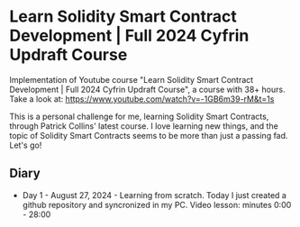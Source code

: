 # Learn Solidity Smart Contract Development | Full 2024 Cyfrin Updraft Course
Implementation of  Youtube course "Learn Solidity Smart Contract Development | Full 2024 Cyfrin Updraft Course", a course with 38+ hours. 
Take a look at: https://www.youtube.com/watch?v=-1GB6m39-rM&t=1s

This is a personal challenge for me, learning Solidity Smart Contracts, through Patrick Collins' latest course.
I love learning new things, and the topic of Solidity Smart Contracts seems to be more than just a passing fad.
Let's go!

## Diary
- Day 1 - August 27, 2024 - Learning from scratch. Today I just created a github repository and syncronized in my PC. Video lesson: minutes 0:00 - 28:00

